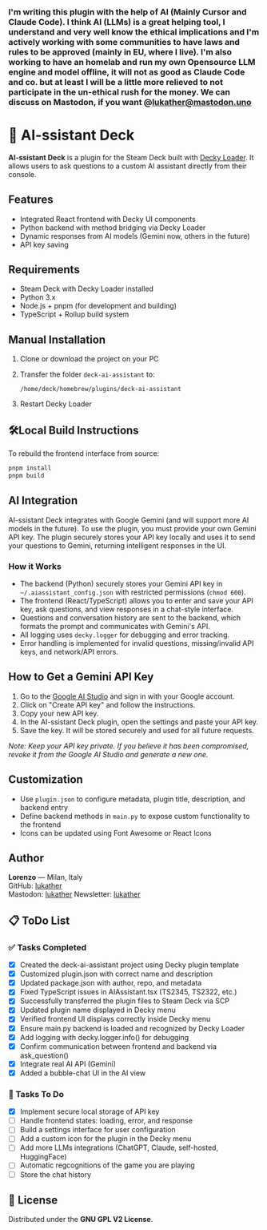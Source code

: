 ### I'm writing this plugin with the help of AI (Mainly Cursor and Claude Code). I think AI (LLMs) is a great helping tool, I understand and very well know the ethical implications and I'm actively working with some communities to have laws and rules to be approved (mainly in EU, where I live). I'm also working to have an homelab and run my own Opensource LLM engine and model offline, it will not as good as Claude Code and co. but at least I will be a little more relieved to not participate in the un-ethical rush for the money. We can discuss on Mastodon, if you want @lukather@mastodon.uno

# 🤖 AI-ssistant Deck

**AI-ssistant Deck** is a plugin for the Steam Deck built with [Decky Loader](https://github.com/SteamDeckHomebrew/decky-loader). It allows users to ask questions to a custom AI assistant directly from their console.

## Features

- Integrated React frontend with Decky UI components
- Python backend with method bridging via Decky Loader
- Dynamic responses from AI models (Gemini now, others in the future)
- API key saving

## Requirements

- Steam Deck with Decky Loader installed
- Python 3.x
- Node.js + pnpm (for development and building)
- TypeScript + Rollup build system

## Manual Installation

1. Clone or download the project on your PC
2. Transfer the folder `deck-ai-assistant` to:

   ```
   /home/deck/homebrew/plugins/deck-ai-assistant
   ```

3. Restart Decky Loader


## 🛠Local Build Instructions

To rebuild the frontend interface from source:

```bash
pnpm install
pnpm build
```

## AI Integration

AI-ssistant Deck integrates with Google Gemini (and will support more AI models in the future). To use the plugin, you must provide your own Gemini API key. The plugin securely stores your API key locally and uses it to send your questions to Gemini, returning intelligent responses in the UI.

### How it Works
- The backend (Python) securely stores your Gemini API key in `~/.aiassistant_config.json` with restricted permissions (`chmod 600`).
- The frontend (React/TypeScript) allows you to enter and save your API key, ask questions, and view responses in a chat-style interface.
- Questions and conversation history are sent to the backend, which formats the prompt and communicates with Gemini's API.
- All logging uses `decky.logger` for debugging and error tracking.
- Error handling is implemented for invalid questions, missing/invalid API keys, and network/API errors.

## How to Get a Gemini API Key

1. Go to the [Google AI Studio](https://aistudio.google.com/app/apikey) and sign in with your Google account.
2. Click on "Create API key" and follow the instructions.
3. Copy your new API key.
4. In the AI-ssistant Deck plugin, open the settings and paste your API key.
5. Save the key. It will be stored securely and used for all future requests.

*Note: Keep your API key private. If you believe it has been compromised, revoke it from the Google AI Studio and generate a new one.*

## Customization

- Use `plugin.json` to configure metadata, plugin title, description, and backend entry
- Define backend methods in `main.py` to expose custom functionality to the frontend
- Icons can be updated using Font Awesome or React Icons

## Author

**Lorenzo** — Milan, Italy  
GitHub: [lukather](https://github.com/your-username)  
Mastodon: [lukather](https://mastodon.uno/@lukather)
Newsletter: [lukather](https://news.ilgiocatore.net)

## 📋 ToDo List

### ✅ Tasks Completed
- [x] Created the deck-ai-assistant project using Decky plugin template
- [x] Customized plugin.json with correct name and description
- [x] Updated package.json with author, repo, and metadata
- [x] Fixed TypeScript issues in AIAssistant.tsx (TS2345, TS2322, etc.)
- [x] Successfully transferred the plugin files to Steam Deck via SCP
- [x] Updated plugin name displayed in Decky menu
- [x] Verified frontend UI displays correctly inside Decky menu
- [x] Ensure main.py backend is loaded and recognized by Decky Loader
- [x] Add logging with decky.logger.info() for debugging
- [x] Confirm communication between frontend and backend via ask_question()
- [x] Integrate real AI API (Gemini)
- [x] Added a bubble-chat UI in the AI view

### 🧩 Tasks To Do
- [x] Implement secure local storage of API key
- [ ] Handle frontend states: loading, error, and response
- [ ] Build a settings interface for user configuration
- [ ] Add a custom icon for the plugin in the Decky menu
- [ ] Add more LLMs integrations (ChatGPT, Claude, self-hosted, HuggingFace)
- [ ] Automatic regcognitions of the game you are playing
- [ ] Store the chat history

## 📄 License

Distributed under the **GNU GPL V2 License**.

